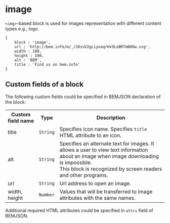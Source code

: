 # image

`<img>`-based block is used for images representation with different content types e.g., logo.

```bemjson
{
    block : 'image',
    url : 'http://bem.info/m/_/20zuV2gLiyoaqrHv9LoBRTmB0Ow.svg',
    width : 100,
    height : 100,
    alt : 'BEM',
    title : 'Find us on bem.info'
}
```

## Custom fields of a block

The following custom fields could be specified in BEMJSON declaration of the block:

<table>
    <tr>
        <th>Custom field name</th>
        <th>Type</th>
        <th>Description</th>
    </tr>
    <tr>
        <td>title</td>
        <td>
            <code>String</code>
        </td>
        <td>Specifies icon name. Specifies <code>title</code> HTML attribute to an icon.</td>
    </tr>
    <tr>
        <td>alt</td>
        <td>
            <code>String</code></td>
        <td>Specifies an alternate text for images. It allows a user to view text information about an image when image downloading is impossible.
            <br> This block is recognized by screen readers and other programs.</td>
    </tr>
    <tr>
        <td>url</td>
        <td>
            <code>String</code>
        </td>
        <td>Url address to open an image.</td>
    </tr>
    <tr>
        <td>width, height</td>
        <td>
            <code>Number</code>
        </td>
        <td>Values ​​that will be transferred to image attributes with the same names.</td>
    </tr>
</table>

Additional required HTML attributes could be specified in `attrs` field of BEMJSON.
